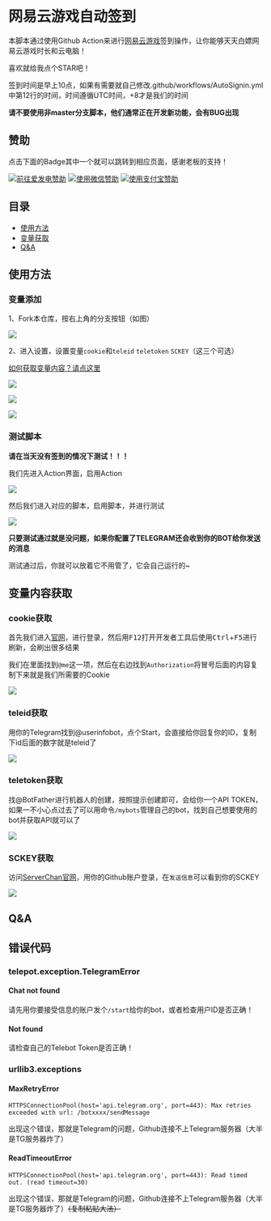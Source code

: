 # 网易云游戏自动签到

本脚本通过使用Github Action来进行[网易云游戏](https://cg.163.com/)签到操作，让你能够天天白嫖网易云游戏时长和云电脑！

喜欢就给我点个STAR吧！

签到时间是早上10点，如果有需要就自己修改.github/workflows/AutoSignin.yml中第12行的时间，时间遵循UTC时间，+8才是我们的时间

**请不要使用非master分支脚本，他们通常正在开发新功能，会有BUG出现**

## 赞助
点击下面的Badge其中一个就可以跳转到相应页面，感谢老板的支持！

<a href="https://afdian.net/@GamerNoTitle"><img src="https://img.shields.io/badge/%E7%88%B1%E5%8F%91%E7%94%B5-GamerNoTitle-%238e8cd8?style=for-the-badge" alt="前往爱发电赞助" width=auto height=auto border="0" /></a> <a href="https://cdn.jsdelivr.net/gh/GamerNoTitle/Picture-repo@master/img/Donate/WeChatPay.png"><img src="https://img.shields.io/badge/%E5%BE%AE%E4%BF%A1%E6%94%AF%E4%BB%98-GamerNoTitle-%2304BE02?style=for-the-badge" alt="使用微信赞助" width=auto height=auto border="0" /></a> <a href="https://cdn.jsdelivr.net/gh/GamerNoTitle/Picture-repo@master/img/Donate/AliPay.jpg"><img src="https://img.shields.io/badge/%E6%94%AF%E4%BB%98%E5%AE%9D%E6%94%AF%E4%BB%98-GamerNoTitle-%231678FF?style=for-the-badge" alt="使用支付宝赞助" width=auto height=auto border="0" /></a>

## 目录

- [使用方法](#使用方法)
- [变量获取](#变量内容获取)
- [Q&A](#qa)

## 使用方法

### 变量添加

1、Fork本仓库，按右上角的分支按钮（如图）

![](https://upimage.alexhchu.com/2020/11/22/e9b4bcf8e6a1d.png)

2、进入设置，设置变量`cookie`和`teleid` `teletoken` `SCKEY`（这三个可选）

[如何获取变量内容？请点这里](#变量内容获取)

![](https://upimage.alexhchu.com/2020/11/22/988724b77ca62.png)

![](https://upimage.alexhchu.com/2020/11/22/a7958e9f5582f.png)

![](https://upimage.alexhchu.com/2020/11/22/7213627d41fc1.png)

### 测试脚本

**请在当天没有签到的情况下测试！！！**

我们先进入Action界面，启用Action

![](https://upimage.alexhchu.com/2020/11/22/70dd262ae54f0.png)

然后我们进入对应的脚本，启用脚本，并进行测试

![](https://upimage.alexhchu.com/2020/11/22/457403bb7d3bb.png)

**只要测试通过就是没问题，如果你配置了TELEGRAM还会收到你的BOT给你发送的消息**

测试通过后，你就可以放着它不用管了，它会自己运行的~

## 变量内容获取

### cookie获取

首先我们进入[官网](https://cg.163.com)，进行登录，然后用<kbd>F12</kbd>打开开发者工具后使用<kbd>Ctrl</kbd>+<kbd>F5</kbd>进行刷新，会刷出很多结果

我们在里面找到`@me`这一项，然后在右边找到`Authorization`将冒号后面的内容复制下来就是我们所需要的Cookie

![](https://upimage.alexhchu.com/2020/11/22/bfb0e2dbd347a.png)

### teleid获取

用你的Telegram找到@userinfobot，点个Start，会直接给你回复你的ID，复制下id后面的数字就是teleid了

![](https://upimage.alexhchu.com/2020/11/22/e4c50250626a6.png)

### teletoken获取

找@BotFather进行机器人的创建，按照提示创建即可，会给你一个API TOKEN，如果一不小心点过去了可以用命令`/mybots`管理自己的bot，找到自己想要使用的bot并获取API就可以了

![](https://upimage.alexhchu.com/2020/11/22/0428751a3925e.png)

### SCKEY获取

访问[ServerChan官网](http://sc.ftqq.com/?c=code)，用你的Github账户登录，在`发送信息`可以看到你的SCKEY

![](https://upimage.alexhchu.com/2020/12/05/dff25704763d8.png)

## Q&A

## 错误代码

### telepot.exception.TelegramError

#### Chat not found

请先用你要接受信息的账户发个`/start`给你的bot，或者检查用户ID是否正确！

#### Not found

请检查自己的Telebot Token是否正确！

### urllib3.exceptions

#### MaxRetryError

`HTTPSConnectionPool(host='api.telegram.org', port=443): Max retries exceeded with url: /botxxxx/sendMessage`

出现这个错误，那就是Telegram的问题，Github连接不上Telegram服务器（大半是TG服务器炸了）

#### ReadTimeoutError

`HTTPSConnectionPool(host='api.telegram.org', port=443): Read timed out. (read timeout=30)`

出现这个错误，那就是Telegram的问题，Github连接不上Telegram服务器（大半是TG服务器炸了）~~（复制粘贴大法）~~
